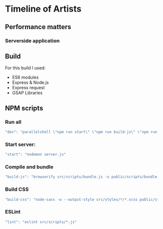 # Timeline of Artists
## Performance matters
### Serverside application

## Build
For this build I used:
- ES6 modules
- Express & Node.js
- Express request
- GSAP Libraries

## NPM scripts

### Run all
```javascript
"dev": "parallelshell \"npm run start\" \"npm run build-js\" \"npm run build-css\""
```

### Start server:
```javascript
"start": "nodemon server.js"
```

### Compile and bundle
```javascript
"build-js": "browserify src/scripts/bundle.js -o public/scripts/bundle.js -t [ babelify --presets [ env ] --plugins [ transform-object-rest-spread ] ]"
```

### Build CSS
```javascript
"build-css": "node-sass -w --output-style src/styles/*/*.scss public/styles/main.css"
```

### ESLint
```javascript
"lint": "eslint src/scripts/*.js"
```	

